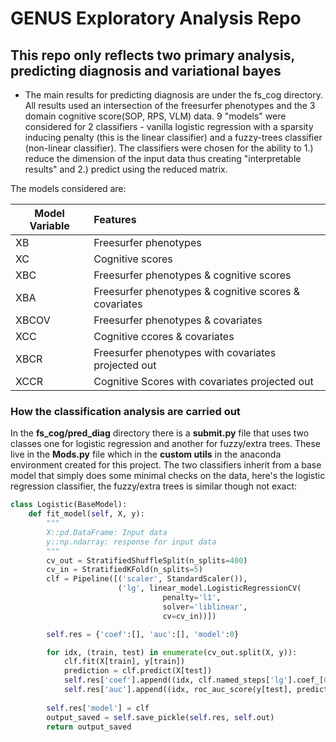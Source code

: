 # GENUS Exploratory Analysis Repo
## This repo only reflects two primary analysis, predicting diagnosis and variational bayes

* The main results for predicting diagnosis are under the fs_cog directory. All results used an intersection of the freesurfer phenotypes and the 3 domain cognitive score(SOP, RPS, VLM) data. 9 "models" were considered for 2 classifiers - vanilla logistic regression with a sparsity inducing penalty (this is the linear classifier) and a fuzzy-trees classifier (non-linear classifier). The classifiers were chosen for the ability to 1.) reduce the dimension of the input data thus creating "interpretable results" and 2.) predict using the reduced matrix.

The models considered are:

  |Model Variable| Features
  |--------------|:--------------
  |XB            | Freesurfer phenotypes
  |XC            | Cognitive scores
  |XBC           | Freesurfer phenotypes & cognitive scores
  |XBA           | Freesurfer phenotypes & cognitive scores & covariates
  |XBCOV         | Freesurfer phenotypes & covariates
  |XCC           | Cognitive ccores & covariates
  |XBCR          | Freesurfer phenotypes with covariates projected out
  |XCCR          | Cognitive Scores with covariates projected out 


### How the classification analysis are carried out
In the <b>fs_cog/pred_diag</b> directory there is a <b>submit.py</b> file that uses two classes one for logistic regression and another for fuzzy/extra trees. These live in the <b>Mods.py</b> file which in the <b>custom utils</b> in the anaconda environment created for this project. The two classifiers inherit from a base model that simply does some minimal checks on the data, here's the logistic regression classifier, the fuzzy/extra trees is similar though not exact: 

```python
class Logistic(BaseModel):
    def fit_model(self, X, y):
        """
        X::pd.DataFrame: Input data
        y::np.ndarray: response for input data
        """
        cv_out = StratifiedShuffleSplit(n_splits=400)
        cv_in = StratifiedKFold(n_splits=5)
        clf = Pipeline([('scaler', StandardScaler()),
                        ('lg', linear_model.LogisticRegressionCV(
                                  penalty='l1',
                                  solver='liblinear',
                                  cv=cv_in))])

        self.res = {'coef':[], 'auc':[], 'model':0}

        for idx, (train, test) in enumerate(cv_out.split(X, y)):
            clf.fit(X[train], y[train])
            prediction = clf.predict(X[test])
            self.res['coef'].append((idx, clf.named_steps['lg'].coef_[0]))
            self.res['auc'].append((idx, roc_auc_score(y[test], prediction)))
        
        self.res['model'] = clf
        output_saved = self.save_pickle(self.res, self.out)
        return output_saved
```
